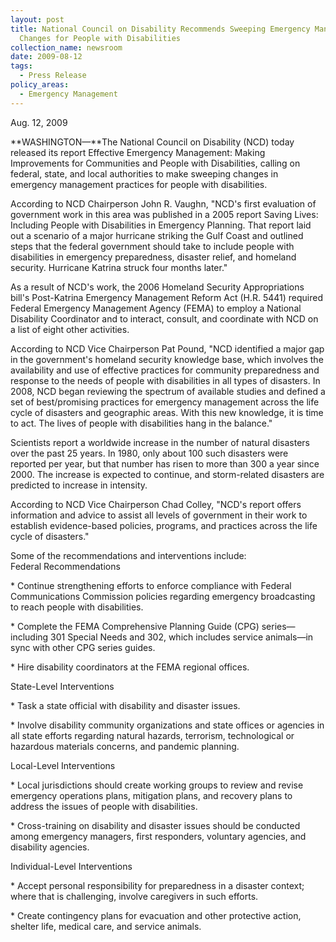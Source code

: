 ```yaml
---
layout: post
title: National Council on Disability Recommends Sweeping Emergency Management
  Changes for People with Disabilities
collection_name: newsroom
date: 2009-08-12
tags:
  - Press Release
policy_areas:
  - Emergency Management
---
```


A﻿ug. 12, 2009

**WASHINGTON—**The National Council on Disability (NCD) today released its report Effective Emergency Management: Making Improvements for Communities and People with Disabilities, calling on federal, state, and local authorities to make sweeping changes in emergency management practices for people with disabilities.

According to NCD Chairperson John R. Vaughn, "NCD's first evaluation of government work in this area was published in a 2005 report Saving Lives: Including People with Disabilities in Emergency Planning. That report laid out a scenario of a major hurricane striking the Gulf Coast and outlined steps that the federal government should take to include people with disabilities in emergency preparedness, disaster relief, and homeland security. Hurricane Katrina struck four months later."

As a result of NCD's work, the 2006 Homeland Security Appropriations bill's Post-Katrina Emergency Management Reform Act (H.R. 5441) required Federal Emergency Management Agency (FEMA) to employ a National Disability Coordinator and to interact, consult, and coordinate with NCD on a list of eight other activities.

According to NCD Vice Chairperson Pat Pound, "NCD identified a major gap in the government's homeland security knowledge base, which involves the availability and use of effective practices for community preparedness and response to the needs of people with disabilities in all types of disasters. In 2008, NCD began reviewing the spectrum of available studies and defined a set of best/promising practices for emergency management across the life cycle of disasters and geographic areas. With this new knowledge, it is time to act. The lives of people with disabilities hang in the balance."

Scientists report a worldwide increase in the number of natural disasters over the past 25 years. In 1980, only about 100 such disasters were reported per year, but that number has risen to more than 300 a year since 2000. The increase is expected to continue, and storm-related disasters are predicted to increase in intensity.

According to NCD Vice Chairperson Chad Colley, "NCD's report offers information and advice to assist all levels of government in their work to establish evidence-based policies, programs, and practices across the life cycle of disasters."

Some of the recommendations and interventions include:\
Federal Recommendations

\* Continue strengthening efforts to enforce compliance with Federal Communications Commission policies regarding emergency broadcasting to reach people with disabilities.

\* Complete the FEMA Comprehensive Planning Guide (CPG) series—including 301 Special Needs and 302, which includes service animals—in sync with other CPG series guides.

\* Hire disability coordinators at the FEMA regional offices.

State-Level Interventions

\* Task a state official with disability and disaster issues.

\* Involve disability community organizations and state offices or agencies in all state efforts regarding natural hazards, terrorism, technological or hazardous materials concerns, and pandemic planning.

Local-Level Interventions

\* Local jurisdictions should create working groups to review and revise emergency operations plans, mitigation plans, and recovery plans to address the issues of people with disabilities.

\* Cross-training on disability and disaster issues should be conducted among emergency managers, first responders, voluntary agencies, and disability agencies.

Individual-Level Interventions

\* Accept personal responsibility for preparedness in a disaster context; where that is challenging, involve caregivers in such efforts.

\* Create contingency plans for evacuation and other protective action, shelter life, medical care, and service animals.
